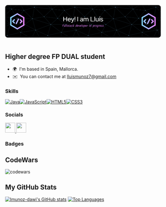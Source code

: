 <div align="center">
    <img src="https://github.com/lmunoz-dawi/lmunoz-dawi/blob/main/github-header-image.png" alt="hola">
</div>
<br>

## Higher degree FP DUAL student
* 🌍  I'm based in Spain, Mallorca.
* ✉️  You can contact me at [lluismunoz7@gmail.com](mailto:lluismunoz7@gmail.com)

### Skills


<p align="left">
<a href="https://www.oracle.com/java/" target="_blank" rel="noreferrer"><img src="https://raw.githubusercontent.com/danielcranney/readme-generator/main/public/icons/skills/java-colored.svg" width="36" height="36" alt="Java" /></a><a href="https://developer.mozilla.org/en-US/docs/Web/JavaScript" target="_blank" rel="noreferrer"><img src="https://raw.githubusercontent.com/danielcranney/readme-generator/main/public/icons/skills/javascript-colored.svg" width="36" height="36" alt="JavaScript" /></a><a href="https://developer.mozilla.org/en-US/docs/Glossary/HTML5" target="_blank" rel="noreferrer"><img src="https://raw.githubusercontent.com/danielcranney/readme-generator/main/public/icons/skills/html5-colored.svg" width="36" height="36" alt="HTML5" /></a><a href="https://www.w3.org/TR/CSS/#css" target="_blank" rel="noreferrer"><img src="https://raw.githubusercontent.com/danielcranney/readme-generator/main/public/icons/skills/css3-colored.svg" width="36" height="36" alt="CSS3" /></a>
</p>


### Socials

<p align="left"> <a href="https://www.github.com/lmunoz-dawi" target="_blank" rel="noreferrer"> <picture> <source media="(prefers-color-scheme: dark)" srcset="https://raw.githubusercontent.com/danielcranney/readme-generator/main/public/icons/socials/github-dark.svg" /> <source media="(prefers-color-scheme: light)" srcset="https://raw.githubusercontent.com/danielcranney/readme-generator/main/public/icons/socials/github.svg" /> <img src="https://raw.githubusercontent.com/danielcranney/readme-generator/main/public/icons/socials/github.svg" width="32" height="32" /> </picture> </a> <a href="https://www.linkedin.com/in/lluís-muñoz-barceló-b0a3a32a3/" target="_blank" rel="noreferrer"> <picture> <source media="(prefers-color-scheme: dark)" srcset="https://raw.githubusercontent.com/danielcranney/readme-generator/main/public/icons/socials/linkedin-dark.svg" /> <source media="(prefers-color-scheme: light)" srcset="https://raw.githubusercontent.com/danielcranney/readme-generator/main/public/icons/socials/linkedin.svg" /> <img src="https://raw.githubusercontent.com/danielcranney/readme-generator/main/public/icons/socials/linkedin.svg" width="32" height="32" /> </picture> </a></p>

### Badges

## CodeWars
<img src="https://www.codewars.com/users/lmunoz-dawi/badges/large" alt="codewars">

## <b>My GitHub Stats</b>

<a href="http://www.github.com/lmunoz-dawi"><img src="https://github-readme-stats.vercel.app/api?username=lmunoz-dawi&show_icons=true&hide=&count_private=true&title_color=facc15&text_color=ffffff&icon_color=ec4899&bg_color=1e3a8a&hide_border=true&show_icons=true" alt="lmunoz-dawi's GitHub stats" /></a> <a href="https://github.com/lmunoz-dawi" align="left"><img src="https://github-readme-stats.vercel.app/api/top-langs/?username=lmunoz-dawi&langs_count=10&title_color=facc15&text_color=ffffff&icon_color=ec4899&bg_color=1e3a8a&hide_border=true&locale=en&custom_title=Top%20%Languages" alt="Top Languages" /></a>

